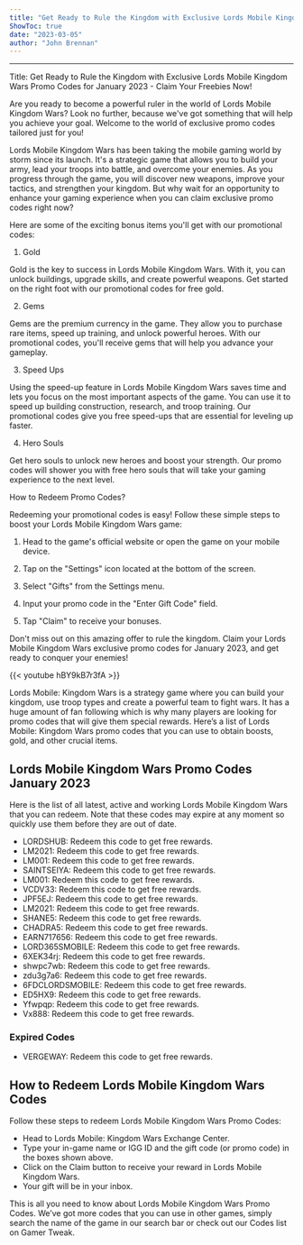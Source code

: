 ```yaml
---
title: "Get Ready to Rule the Kingdom with Exclusive Lords Mobile Kingdom Wars Promo Codes for January 2023 - Claim Your Freebies Now!"
ShowToc: true 
date: "2023-03-05"
author: "John Brennan"
---
```

*****
Title: Get Ready to Rule the Kingdom with Exclusive Lords Mobile Kingdom Wars Promo Codes for January 2023 - Claim Your Freebies Now!

Are you ready to become a powerful ruler in the world of Lords Mobile Kingdom Wars? Look no further, because we've got something that will help you achieve your goal. Welcome to the world of exclusive promo codes tailored just for you!

Lords Mobile Kingdom Wars has been taking the mobile gaming world by storm since its launch. It's a strategic game that allows you to build your army, lead your troops into battle, and overcome your enemies. As you progress through the game, you will discover new weapons, improve your tactics, and strengthen your kingdom. But why wait for an opportunity to enhance your gaming experience when you can claim exclusive promo codes right now?

Here are some of the exciting bonus items you'll get with our promotional codes:

1. Gold

Gold is the key to success in Lords Mobile Kingdom Wars. With it, you can unlock buildings, upgrade skills, and create powerful weapons. Get started on the right foot with our promotional codes for free gold.

2. Gems

Gems are the premium currency in the game. They allow you to purchase rare items, speed up training, and unlock powerful heroes. With our promotional codes, you'll receive gems that will help you advance your gameplay.

3. Speed Ups

Using the speed-up feature in Lords Mobile Kingdom Wars saves time and lets you focus on the most important aspects of the game. You can use it to speed up building construction, research, and troop training. Our promotional codes give you free speed-ups that are essential for leveling up faster.

4. Hero Souls

Get hero souls to unlock new heroes and boost your strength. Our promo codes will shower you with free hero souls that will take your gaming experience to the next level.

How to Redeem Promo Codes?

Redeeming your promotional codes is easy! Follow these simple steps to boost your Lords Mobile Kingdom Wars game:

1. Head to the game's official website or open the game on your mobile device. 

2. Tap on the "Settings" icon located at the bottom of the screen.

3. Select "Gifts" from the Settings menu.

4. Input your promo code in the "Enter Gift Code" field.

5. Tap "Claim" to receive your bonuses.

Don't miss out on this amazing offer to rule the kingdom. Claim your Lords Mobile Kingdom Wars exclusive promo codes for January 2023, and get ready to conquer your enemies!

{{< youtube hBY9kB7r3fA >}} 



Lords Mobile: Kingdom Wars is a strategy game where you can build your kingdom, use troop types and create a powerful team to fight wars. It has a huge amount of fan following which is why many players are looking for promo codes that will give them special rewards. Here’s a list of Lords Mobile: Kingdom Wars promo codes that you can use to obtain boosts, gold, and other crucial items.
 
## Lords Mobile Kingdom Wars Promo Codes January 2023
 
Here is the list of all latest, active and working Lords Mobile Kingdom Wars that you can redeem. Note that these codes may expire at any moment so quickly use them before they are out of date.
 
- LORDSHUB: Redeem this code to get free rewards.
 - LM2021: Redeem this code to get free rewards.
 - LM001: Redeem this code to get free rewards.
 - SAINTSEIYA: Redeem this code to get free rewards.
 - LM001: Redeem this code to get free rewards.
 - VCDV33: Redeem this code to get free rewards.
 - JPF5EJ: Redeem this code to get free rewards.
 - LM2021: Redeem this code to get free rewards.
 - SHANE5: Redeem this code to get free rewards.
 - CHADRA5: Redeem this code to get free rewards.
 - EARN717656: Redeem this code to get free rewards.
 - LORD365SMOBILE: Redeem this code to get free rewards.
 - 6XEK34rj: Redeem this code to get free rewards.
 - shwpc7wb: Redeem this code to get free rewards.
 - zdu3g7a6: Redeem this code to get free rewards.
 - 6FDCLORDSMOBILE: Redeem this code to get free rewards.
 - ED5HX9: Redeem this code to get free rewards.
 - Yfwpqp: Redeem this code to get free rewards.
 - Vx888: Redeem this code to get free rewards.

 
### Expired Codes
 
- VERGEWAY: Redeem this code to get free rewards.

 
## How to Redeem Lords Mobile Kingdom Wars Codes
 

 
Follow these steps to redeem Lords Mobile Kingdom Wars Promo Codes:
 
- Head to Lords Mobile: Kingdom Wars Exchange Center.
 - Type your in-game name or IGG ID and the gift code (or promo code) in the boxes shown above.
 - Click on the Claim button to receive your reward in Lords Mobile Kingdom Wars.
 - Your gift will be in your inbox.

 
This is all you need to know about Lords Mobile Kingdom Wars Promo Codes. We’ve got more codes that you can use in other games, simply search the name of the game in our search bar or check out our Codes list on Gamer Tweak.



